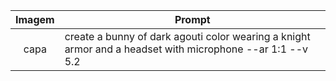 |  Imagem  | Prompt                                                                                 |
| :----: | -------------------------------------------------------------------------------------- |
| capa | create a bunny of dark agouti color wearing a knight armor and a headset with microphone --ar 1:1 --v 5.2 |